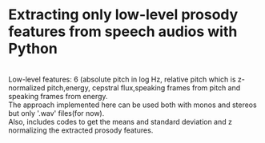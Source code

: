 # Extracting only low-level prosody features from speech audios with Python
<br> Low-level features: 6 (absolute pitch in log Hz, relative pitch which is z-normalized pitch,energy, cepstral flux,speaking frames from pitch and speaking frames from energy.
<br> The approach implemented here can be used both with monos and stereos but only '.wav' files(for now).
<br> Also, includes codes to get the means and standard deviation and z normalizing the extracted prosody features.
